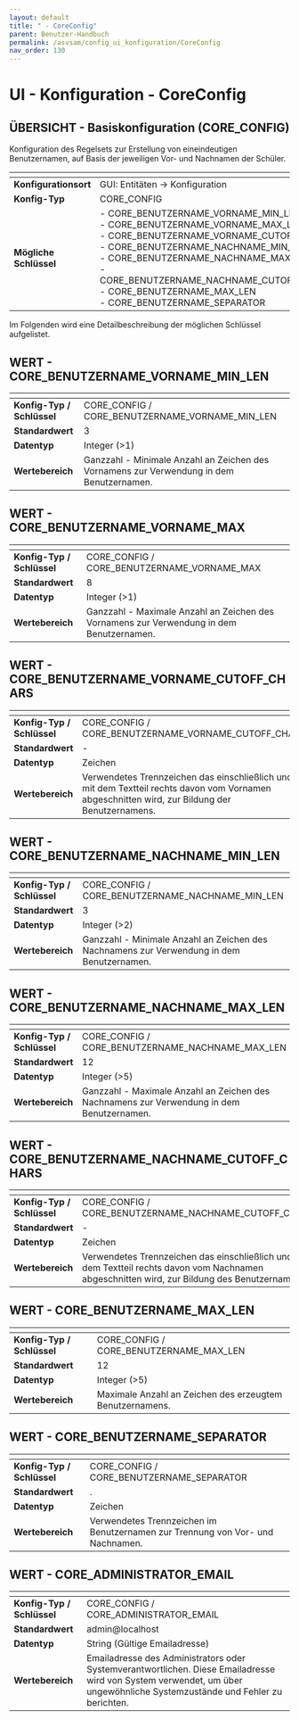 ```yaml
---
layout: default
title: " - CoreConfig"
parent: Benutzer-Handbuch
permalink: /asvsam/config_ui_konfiguration/CoreConfig
nav_order: 130
---
```


# UI - Konfiguration - CoreConfig


## ÜBERSICHT - Basiskonfiguration (CORE_CONFIG)

Konfiguration des Regelsets zur Erstellung von eineindeutigen Benutzernamen, auf Basis der jeweiligen Vor- und Nachnamen der Schüler.

| <!-- -->               | <!-- -->                                                                                                                                                                                                                                                                                                                   |
|------------------------|----------------------------------------------------------------------------------------------------------------------------------------------------------------------------------------------------------------------------------------------------------------------------------------------------------------------------|
| **Konfigurationsort**  | GUI: Entitäten -> Konfiguration                                                                                                                                                                                                                                                                                            |
| **Konfig-Typ**         | CORE_CONFIG                                                                                                                                                                                                                                                                                                                |
| **Mögliche Schlüssel** | - CORE_BENUTZERNAME_VORNAME_MIN_LEN<br/>- CORE_BENUTZERNAME_VORNAME_MAX_LEN<br/>- CORE_BENUTZERNAME_VORNAME_CUTOFF_CHARS<br/>- CORE_BENUTZERNAME_NACHNAME_MIN_LEN<br/>- CORE_BENUTZERNAME_NACHNAME_MAX_LEN<br/>- CORE_BENUTZERNAME_NACHNAME_CUTOFF_CHARS<br/>- CORE_BENUTZERNAME_MAX_LEN<br/>- CORE_BENUTZERNAME_SEPARATOR |

Im Folgenden wird eine Detailbeschreibung der möglichen Schlüssel aufgelistet.

## WERT - CORE_BENUTZERNAME_VORNAME_MIN_LEN

| <!-- -->                   | <!-- -->                                                                                 |
|----------------------------|------------------------------------------------------------------------------------------|
| **Konfig-Typ / Schlüssel** | CORE_CONFIG / CORE_BENUTZERNAME_VORNAME_MIN_LEN                                          |
| **Standardwert**           | 3                                                                                        |
| **Datentyp**               | Integer (>1)                                                                             |
| **Wertebereich**           | Ganzzahl - Minimale Anzahl an Zeichen des Vornamens zur Verwendung in dem Benutzernamen. |

## WERT - CORE_BENUTZERNAME_VORNAME_MAX

| <!-- -->                   | <!-- -->                                                                                 |
|----------------------------|------------------------------------------------------------------------------------------|
| **Konfig-Typ / Schlüssel** | CORE_CONFIG / CORE_BENUTZERNAME_VORNAME_MAX                                              |
| **Standardwert**           | 8                                                                                        |
| **Datentyp**               | Integer (>1)                                                                             |
| **Wertebereich**           | Ganzzahl - Maximale Anzahl an Zeichen des Vornamens zur Verwendung in dem Benutzernamen. |

## WERT - CORE_BENUTZERNAME_VORNAME_CUTOFF_CHARS

| <!-- -->                   | <!-- -->                                                                                                                                       |
|----------------------------|------------------------------------------------------------------------------------------------------------------------------------------------|
| **Konfig-Typ / Schlüssel** | CORE_CONFIG / CORE_BENUTZERNAME_VORNAME_CUTOFF_CHARS                                                                                           |
| **Standardwert**           | -                                                                                                                                              |
| **Datentyp**               | Zeichen                                                                                                                                        |
| **Wertebereich**           | Verwendetes Trennzeichen das einschließlich und mit dem Textteil rechts davon vom Vornamen abgeschnitten wird, zur Bildung der Benutzernamens. |

## WERT - CORE_BENUTZERNAME_NACHNAME_MIN_LEN

| <!-- -->                   | <!-- -->                                                                                  |
|----------------------------|-------------------------------------------------------------------------------------------|
| **Konfig-Typ / Schlüssel** | CORE_CONFIG / CORE_BENUTZERNAME_NACHNAME_MIN_LEN                                          |
| **Standardwert**           | 3                                                                                         |
| **Datentyp**               | Integer (>2)                                                                              |
| **Wertebereich**           | Ganzzahl - Minimale Anzahl an Zeichen des Nachnamens zur Verwendung in dem Benutzernamen. |

## WERT - CORE_BENUTZERNAME_NACHNAME_MAX_LEN

| <!-- -->                   | <!-- -->                                                                                  |
|----------------------------|-------------------------------------------------------------------------------------------|
| **Konfig-Typ / Schlüssel** | CORE_CONFIG / CORE_BENUTZERNAME_NACHNAME_MAX_LEN                                          |
| **Standardwert**           | 12                                                                                        |
| **Datentyp**               | Integer (>5)                                                                              |
| **Wertebereich**           | Ganzzahl - Maximale Anzahl an Zeichen des Nachnamens zur Verwendung in dem Benutzernamen. |

## WERT - CORE_BENUTZERNAME_NACHNAME_CUTOFF_CHARS

| <!-- -->                   | <!-- -->                                                                                                                                        |
|----------------------------|-------------------------------------------------------------------------------------------------------------------------------------------------|
| **Konfig-Typ / Schlüssel** | CORE_CONFIG / CORE_BENUTZERNAME_NACHNAME_CUTOFF_CHARS                                                                                           |
| **Standardwert**           | -                                                                                                                                               |
| **Datentyp**               | Zeichen                                                                                                                                         |
| **Wertebereich**           | Verwendetes Trennzeichen das einschließlich und mit dem Textteil rechts davon vom Nachnamen abgeschnitten wird, zur Bildung des Benutzernamens. |

## WERT - CORE_BENUTZERNAME_MAX_LEN

| <!-- -->                   | <!-- -->                                                 |
|----------------------------|----------------------------------------------------------|
| **Konfig-Typ / Schlüssel** | CORE_CONFIG / CORE_BENUTZERNAME_MAX_LEN                  |
| **Standardwert**           | 12                                                       |
| **Datentyp**               | Integer (>5)                                             |
| **Wertebereich**           | Maximale Anzahl an Zeichen des erzeugtem Benutzernamens. |

## WERT - CORE_BENUTZERNAME_SEPARATOR

| <!-- -->                   | <!-- -->                                                                       |
|----------------------------|--------------------------------------------------------------------------------|
| **Konfig-Typ / Schlüssel** | CORE_CONFIG / CORE_BENUTZERNAME_SEPARATOR                                      |
| **Standardwert**           | .                                                                              |
| **Datentyp**               | Zeichen                                                                        |
| **Wertebereich**           | Verwendetes Trennzeichen im Benutzernamen zur Trennung von Vor- und Nachnamen. |

## WERT - CORE_ADMINISTRATOR_EMAIL

| <!-- -->                   | <!-- -->                                                                                                                                                                 |
|----------------------------|--------------------------------------------------------------------------------------------------------------------------------------------------------------------------|
| **Konfig-Typ / Schlüssel** | CORE_CONFIG / CORE_ADMINISTRATOR_EMAIL                                                                                                                                   |
| **Standardwert**           | admin@localhost                                                                                                                                                          |
| **Datentyp**               | String (Gültige Emailadresse)                                                                                                                                            |
| **Wertebereich**           | Emailadresse des Administrators oder Systemverantwortlichen. Diese Emailadresse wird von System verwendet, um über ungewöhnliche Systemzustände und Fehler zu berichten. |


